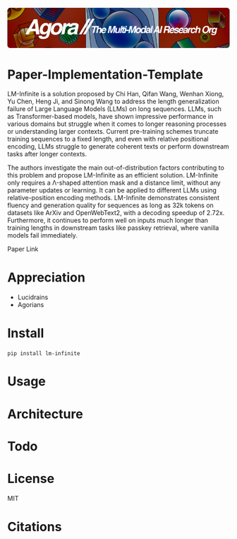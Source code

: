 [![Multi-Modality](agorabanner.png)](https://discord.gg/qUtxnK2NMf)

# Paper-Implementation-Template
LM-Infinite is a solution proposed by Chi Han, Qifan Wang, Wenhan Xiong, Yu Chen, Heng Ji, and Sinong Wang to address the length generalization failure of Large Language Models (LLMs) on long sequences. LLMs, such as Transformer-based models, have shown impressive performance in various domains but struggle when it comes to longer reasoning processes or understanding larger contexts. Current pre-training schemes truncate training sequences to a fixed length, and even with relative positional encoding, LLMs struggle to generate coherent texts or perform downstream tasks after longer contexts.

The authors investigate the main out-of-distribution factors contributing to this problem and propose LM-Infinite as an efficient solution. LM-Infinite only requires a Λ-shaped attention mask and a distance limit, without any parameter updates or learning. It can be applied to different LLMs using relative-position encoding methods. LM-Infinite demonstrates consistent fluency and generation quality for sequences as long as 32k tokens on datasets like ArXiv and OpenWebText2, with a decoding speedup of 2.72x. Furthermore, it continues to perform well on inputs much longer than training lengths in downstream tasks like passkey retrieval, where vanilla models fail immediately.

Paper Link

# Appreciation
* Lucidrains
* Agorians



# Install
`pip install lm-infinite`

# Usage

# Architecture

# Todo


# License
MIT

# Citations

